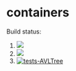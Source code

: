 # containers

Build status:

1. [![](https://github.com/sam9807/containers-project/actions/workflows/tests-binarytree.yml/badge.svg)](https://github.com/sam9807/containers-project/actions?query=workflow%3Atests-binarytree)
1. [![](https://github.com/sam9807/containers-project/workflows/tests-BST/badge.svg)](https://github.com/sam9807/containers-project/actions?query=workflow%3Atests-BST)
1. [![tests-AVLTree](https://github.com/sam9807/containers-project/actions/workflows/tests-avltree.yml/badge.svg)](https://github.com/sam9807/containers-project/actions/workflows/tests-avltree.yml)
